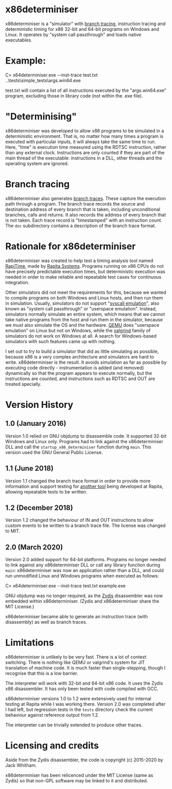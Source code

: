 # x86determiniser
x86determiniser is a
"simulator" with [branch tracing](https://en.wikipedia.org/wiki/Branch_trace),
instruction tracing
and deterministic timing for x86 32-bit and 64-bit programs
on Windows and Linux. It operates by "system call passthrough"
and loads native executables.

# Example:

   C> x64determiniser.exe --inst-trace test.txt ..\\tests\\simple\_tests\\args.win64.exe

test.txt will contain a list of all instructions executed by the
"args.win64.exe" program, excluding those in library code (not within
the .exe file).

# "Determinising"

x86determiniser was developed to allow x86 programs to be simulated in
a deterministic environment. That is,
no matter how many times a program is executed
with particular inputs, it will always take the same time to run. Here,
"time" is execution time measured using the RDTSC instruction, rather than
any external clock. Instructions are only counted if they are part of
the main thread of the executable: instructions in a DLL, other threads
and the operating system are ignored.

# Branch tracing

x86determiniser also generates
[branch traces](https://en.wikipedia.org/wiki/Branch_trace). These capture the
execution path through a program. The branch trace records the source
and destination address of every branch that is taken, including
unconditional branches, calls and returns. It also records the address
of every branch that is not taken. Each trace record is "timestamped"
with an instruction count. The `doc` subdirectory contains a
description of the branch trace format.

# Rationale for x86determiniser

x86determiniser was created to help test a timing analysis tool named
[RapiTime](https://www.rapitasystems.com/products/rapitime),
made by [Rapita Systems](https://www.rapitasystems.com/).
Programs running on x86 CPUs do not have precisely predictable
execution times, but deterministic execution was needed in order to make
reliable and repeatable test cases for continuous integration.

Other simulators did not meet the requirements for this, because
we wanted to compile programs on both Windows and Linux hosts, and then
run them in simulation. Usually, simulators do not support
"[syscall emulation](https://qemu.weilnetz.de/doc/qemu-doc.html#QEMU-User-space-emulator)", also known as "system call passthrough"
or "userspace emulation". Instead, simulators normally simulate
an entire system, which means that we cannot take native programs from
the host and run them in the simulator, because we must also simulate the
OS and the hardware. [QEMU](https://www.qemu.org/)
does "userspace emulation" on Linux
but not on Windows, while the [valgrind](https://www.valgrind.org/)
family of simulators do
not work on Windows at all. A search for Windows-based simulators
with such features came up with nothing.

I set out to try to build a simulator that did as little simulating as
possible, because x86 is a very complex architecture and simulators are
hard to write. x86determiniser is the result. It avoids simulation as
far as possible by executing code directly - instrumentation is added
(and removed) dynamically so that the program appears to execute normally,
but the instructions are counted, and instructions such as RDTSC and OUT
are treated specially.

# Version History

## 1.0 (January 2016)

Version 1.0 relied on GNU objdump to disassemble code. It supported
32-bit Windows and Linux only. Programs had to link against the x86determiniser
DLL and call the `startup_x86_determiniser` function during `main`. This
version used the GNU General Public License.

## 1.1 (June 2018)

Version 1.1 changed the branch trace format in order to provide more information
and support testing for
[another tool](https://www.rapitasystems.com/products/features/zero-footprint-timing-analysis)
being developed at Rapita, allowing repeatable tests to be written.

## 1.2 (December 2018)

Version 1.2 changed the behaviour of IN and OUT instructions to allow custom events
to be written to a branch trace file. The license was changed to MIT.

## 2.0 (March 2020)

Version 2.0 added support for 64-bit platforms. Programs no longer needed
to link against any x86determiniser DLL or call any library function during `main`:
x86determiniser was now an application rather than a DLL, and could run
unmodified Linux and Windows programs when executed as follows:

   C> x64determiniser.exe --inst-trace test.txt example.exe

GNU objdump was no longer required, as the [Zydis](https://zydis.re) disassembler
was now embedded within x86determiniser. (Zydis and x86determiniser share the MIT
License.)

x86determiniser became able to generate an instruction trace (with disassembly)
as well as branch traces.


# Limitations

x86determiniser is unlikely to be very fast. There is a lot of context
switching. There is nothing like QEMU or valgrind's system for
JIT translation of machine code. It is much faster than single-stepping,
though I recognise that this is a low barrier.

The interpreter will work with 32-bit and 64-bit x86 code. It uses the Zydis
x86 disassembler. It has only been tested with code compiled with GCC.

x86determiniser versions 1.0 to 1.2 were extensively used for internal
testing at Rapita while I was working there. Version 2.0 was completed
after I had left, but regression tests in the `tests` directory check
the current behaviour against reference output from 1.2.

The interpreter can be trivially extended to produce other traces.

# Licensing and credits

Aside from the Zydis disassembler,
the code is copyright (c) 2015-2020 by Jack Whitham.

x86determiniser has been relicenced under the MIT License (same as Zydis)
so that non-GPL software may be linked to it and distributed.

